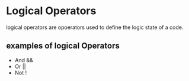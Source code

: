 # Logical Operators

logical operators are opoerators used to define the logic state of a code.

## examples of logical Operators

- And &&
- Or ||
- Not !
